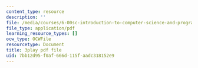 ```yaml
---
content_type: resource
description: ''
file: /media/courses/6-00sc-introduction-to-computer-science-and-programming-spring-2011/7bb12d95f0af666d115faadc318152e9_ddtobc-AOK4.pdf
file_type: application/pdf
learning_resource_types: []
ocw_type: OCWFile
resourcetype: Document
title: 3play pdf file
uid: 7bb12d95-f0af-666d-115f-aadc318152e9
---
```

